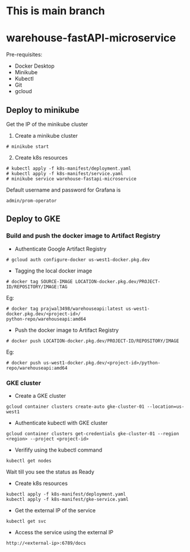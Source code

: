 # This is main branch 

# warehouse-fastAPI-microservice 

Pre-requisites:
- Docker Desktop
- Minikube
- Kubectl
- Git
- gcloud

## Deploy to minikube

Get the IP of the minikube cluster

1. Create a minikube cluster 
```
# minikube start
```
2. Create k8s resources
```
# kubectl apply -f k8s-manifest/deployment.yaml
# kubectl apply -f k8s-manifest/service.yaml
# minikube service warehouse-fastapi-microservice
```

Default username and password for Grafana is 
```
admin/prom-operator
```

## Deploy to GKE 

### Build and push the docker image to Artifact Registry

* Authenticate Google Artifact Registry
```
# gcloud auth configure-docker us-west1-docker.pkg.dev
```

* Tagging the local docker image
```
# docker tag SOURCE-IMAGE LOCATION-docker.pkg.dev/PROJECT-ID/REPOSITORY/IMAGE:TAG
```

Eg: 
```
# docker tag prajwal3498/warehouseapi:latest us-west1-docker.pkg.dev/<project-id>/
python-repo/warehouseapi:amd64 
```

* Push the docker image to Artifact Registry
```
# docker push LOCATION-docker.pkg.dev/PROJECT-ID/REPOSITORY/IMAGE
```
Eg:
```
# docker push us-west1-docker.pkg.dev/<project-id>/python-repo/warehouseapi:amd64
```


### GKE cluster

* Create a GKE cluster
```
gcloud container clusters create-auto gke-cluster-01 --location=us-west1
```

* Authenticate kubectl with GKE cluster
```
gcloud container clusters get-credentials gke-cluster-01 --region <region> --project <project-id>
```
* Verifify using the kubectl command 
```
kubectl get nodes
```
Wait till you see the status as Ready

* Create k8s resources
```
kubectl apply -f k8s-manifest/deployment.yaml
kubectl apply -f k8s-manifest/gke-service.yaml
```

* Get the external IP of the service
```
kubectl get svc
```

* Access the service using the external IP
```
http://<external-ip>:6789/docs
```

